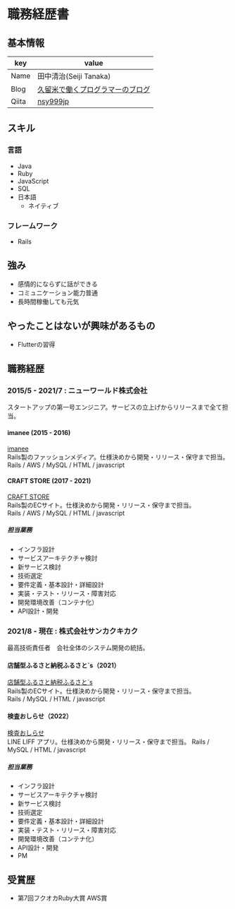 # 職務経歴書
## 基本情報
|key|value|
|---|-----|
|Name|田中清治(Seiji Tanaka)|
|Blog|[久留米で働くプログラマーのブログ](https://www.yameguun.com/)|
|Qiita|[nsy999jp](http://qiita.com/nsy999jp)|

## スキル
### 言語
- Java
- Ruby
- JavaScript
- SQL
- 日本語
  - ネイティブ

### フレームワーク
- Rails

## 強み
- 感情的にならずに話ができる
- コミュニケーション能力普通
- 長時間稼働しても元気

## やったことはないが興味があるもの
- Flutterの習得

## 職務経歴
### 2015/5 - 2021/7 : ニューワールド株式会社
スタートアップの第一号エンジニア。サービスの立上げからリリースまで全て担当。

#### imanee (2015 - 2016)
[imanee](https://www.value-press.com/pressrelease/141428)  
Rails製のファッションメディア。仕様決めから開発・リリース・保守まで担当。  
Rails / AWS / MySQL / HTML / javascript  

#### CRAFT STORE (2017 - 2021)
[CRAFT STORE](https://www.craft-store.jp/)  
Rails製のECサイト。仕様決めから開発・リリース・保守まで担当。  
Rails / AWS / MySQL / HTML / javascript  

##### 担当業務
- インフラ設計
- サービスアーキテクチャ検討
- 新サービス検討
- 技術選定
- 要件定義・基本設計・詳細設計
- 実装・テスト・リリース・障害対応
- 開発環境改善（コンテナ化）
- API設計・開発

### 2021/8 - 現在 : 株式会社サンカクキカク
最高技術責任者　会社全体のシステム開発の統括。

#### 店舗型ふるさと納税ふるさと`s（2021）
[店舗型ふるさと納税ふるさと`s](https://furusatos.com/tsukubamirai)  
Rails製のECサイト。仕様決めから開発・リリース・保守まで担当。  
Rails / MySQL / HTML / javascript  

#### 検査おしらせ（2022）
[検査おしらせ](https://osirase.jp)  
LINE LIFF アプリ。仕様決めから開発・リリース・保守まで担当。 
Rails / MySQL / HTML / javascript  

##### 担当業務
- インフラ設計
- サービスアーキテクチャ検討
- 新サービス検討
- 技術選定
- 要件定義・基本設計・詳細設計
- 実装・テスト・リリース・障害対応
- 開発環境改善（コンテナ化）
- API設計・開発
- PM

## 受賞歴
- 第7回フクオカRuby大賞 AWS賞
